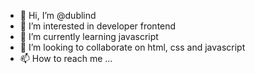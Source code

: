 - 👋 Hi, I’m @dublind
- 👀 I’m interested in developer frontend
- 🌱 I’m currently learning  javascript
- 💞️ I’m looking to collaborate on html, css and javascript
- 📫 How to reach me ...

<!---
dublind/dublind is a ✨ special ✨ repository because its `README.md` (this file) appears on your GitHub profile.
You can click the Preview link to take a look at your changes.
--->
